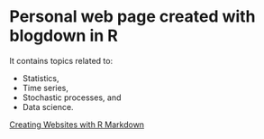 # Personal web page created with blogdown in R

It contains topics related to:

- Statistics,
- Time series,
- Stochastic processes, and
- Data science.

[Creating Websites with R Markdown](https://bookdown.org/yihui/blogdown/)
